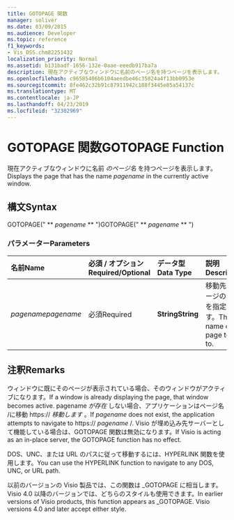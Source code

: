 ```yaml
---
title: GOTOPAGE 関数
manager: soliver
ms.date: 03/09/2015
ms.audience: Developer
ms.topic: reference
f1_keywords:
- Vis_DSS.chm82251432
localization_priority: Normal
ms.assetid: b131badf-1656-132e-0aae-eeedb917ba7a
description: 現在アクティブなウィンドウに名前のページ名を持つページを表示します。
ms.openlocfilehash: c96585406b6104aeedbe46c35024a4f13bb0953e
ms.sourcegitcommit: 8fe462c32b91c87911942c188f3445e85a54137c
ms.translationtype: MT
ms.contentlocale: ja-JP
ms.lasthandoff: 04/23/2019
ms.locfileid: "32302969"
---
```

# <a name="gotopage-function"></a><span data-ttu-id="5eac3-103">GOTOPAGE 関数</span><span class="sxs-lookup"><span data-stu-id="5eac3-103">GOTOPAGE Function</span></span>

<span data-ttu-id="5eac3-104">現在アクティブなウィンドウに名前  *のページ名*  を持つページを表示します。</span><span class="sxs-lookup"><span data-stu-id="5eac3-104">Displays the page that has the name  *pagename*  in the currently active window.</span></span> 
  
## <a name="syntax"></a><span data-ttu-id="5eac3-105">構文</span><span class="sxs-lookup"><span data-stu-id="5eac3-105">Syntax</span></span>

<span data-ttu-id="5eac3-106">GOTOPAGE(" \*\* *pagename* \*\* ")</span><span class="sxs-lookup"><span data-stu-id="5eac3-106">GOTOPAGE(" \*\* *pagename* \*\* ")</span></span> 
  
### <a name="parameters"></a><span data-ttu-id="5eac3-107">パラメーター</span><span class="sxs-lookup"><span data-stu-id="5eac3-107">Parameters</span></span>

|<span data-ttu-id="5eac3-108">**名前**</span><span class="sxs-lookup"><span data-stu-id="5eac3-108">**Name**</span></span>|<span data-ttu-id="5eac3-109">**必須 / オプション**</span><span class="sxs-lookup"><span data-stu-id="5eac3-109">**Required/Optional**</span></span>|<span data-ttu-id="5eac3-110">**データ型**</span><span class="sxs-lookup"><span data-stu-id="5eac3-110">**Data Type**</span></span>|<span data-ttu-id="5eac3-111">**説明**</span><span class="sxs-lookup"><span data-stu-id="5eac3-111">**Description**</span></span>|
|:-----|:-----|:-----|:-----|
| <span data-ttu-id="5eac3-112">_pagename_</span><span class="sxs-lookup"><span data-stu-id="5eac3-112">_pagename_</span></span> <br/> |<span data-ttu-id="5eac3-113">必須</span><span class="sxs-lookup"><span data-stu-id="5eac3-113">Required</span></span>  <br/> |<span data-ttu-id="5eac3-114">**String**</span><span class="sxs-lookup"><span data-stu-id="5eac3-114">**String**</span></span> <br/> |<span data-ttu-id="5eac3-115">移動先のページの名前を指定します。</span><span class="sxs-lookup"><span data-stu-id="5eac3-115">The name of the page to go to.</span></span>  <br/> |
   
## <a name="remarks"></a><span data-ttu-id="5eac3-116">注釈</span><span class="sxs-lookup"><span data-stu-id="5eac3-116">Remarks</span></span>

<span data-ttu-id="5eac3-117">ウィンドウに既にそのページが表示されている場合、そのウィンドウがアクティブになります。</span><span class="sxs-lookup"><span data-stu-id="5eac3-117">If a window is already displaying the page, that window becomes active.</span></span> <span data-ttu-id="5eac3-118">pagename  *が存在*  しない場合、アプリケーションはページ名 /に移動 https://  *移動します*  。</span><span class="sxs-lookup"><span data-stu-id="5eac3-118">If  *pagename*  does not exist, the application attempts to navigate to https://  *pagename*  /.</span></span> <span data-ttu-id="5eac3-119">Visio が埋め込み先サーバーとして機能している場合は、GOTOPAGE 関数は無効になります。</span><span class="sxs-lookup"><span data-stu-id="5eac3-119">If Visio is acting as an in-place server, the GOTOPAGE function has no effect.</span></span> 
  
<span data-ttu-id="5eac3-120">DOS、UNC、または URL のパスに従って移動するには、HYPERLINK 関数を使用します。</span><span class="sxs-lookup"><span data-stu-id="5eac3-120">You can use the HYPERLINK function to navigate to any DOS, UNC, or URL path.</span></span> 
  
<span data-ttu-id="5eac3-p102">以前のバージョンの Visio 製品では、この関数は _GOTOPAGE に相当します。Visio 4.0 以降のバージョンでは、どちらのスタイルも使用できます。</span><span class="sxs-lookup"><span data-stu-id="5eac3-p102">In earlier versions of Visio products, this function appears as _GOTOPAGE. Visio versions 4.0 and later accept either style.</span></span> 
  

